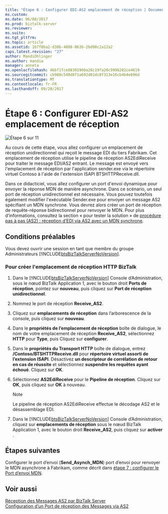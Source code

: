 ```yaml
---
title: "Étape 6 : Configurer EDI-AS2 emplacement de réception | Documents Microsoft"
ms.custom: 
ms.date: 06/08/2017
ms.prod: biztalk-server
ms.reviewer: 
ms.suite: 
ms.tgt_pltfrm: 
ms.topic: article
ms.assetid: 167f8ba2-d38b-4088-863b-2bd90c2a12a2
caps.latest.revision: "27"
author: MandiOhlinger
ms.author: mandia
manager: anneta
ms.openlocfilehash: 4bbf1fce88301960a28c19fa20c9996282ce4619
ms.sourcegitcommit: cb908c540d8f1a692d01dc8f313e16cb4b4e696d
ms.translationtype: MT
ms.contentlocale: fr-FR
ms.lasthandoff: 09/20/2017
---
```

# <a name="step-6-configure-the-edi-as2-receive-location"></a>Étape 6 : Configurer EDI-AS2 emplacement de réception
![Étape 6 sur 11](../core/media/tut-step6-of-11.gif "Tut_Step6_of_11")  
  
 Au cours de cette étape, vous allez configurer un emplacement de réception unidirectionnel qui reçoit le message EDI du tiers Fabrikam. Cet emplacement de réception utilise le pipeline de réception AS2EdiReceive pour traiter le message EDI/AS2 entrant. Le message est envoyé vers l'emplacement de réception par l'application sender.exe via le répertoire virtuel Contoso à l'aide de l'extension ISAPI BTSHTTPReceive.dll.  
  
 Dans ce didacticiel, vous allez configurer un port d'envoi dynamique pour envoyer la réponse MDN de manière asynchrone. Dans ce scénario, un seul port de réception unidirectionnel est nécessaire. Vous pouvez toutefois également modifier l'exécutable Sender.exe pour envoyer un message AS2 spécifiant un MDN synchrone. Vous devrez alors créer un port de réception de requête-réponse bidirectionnel pour renvoyer le MDN. Pour plus d’informations, consultez la section « pour tester la solution » de [procédure pas à pas (AS2) : réception d’EDI via AS2 avec un MDN synchrone](../core/walkthrough-as2-receiving-edi-over-as2-with-a-synchronous-mdn.md).  
  
## <a name="prerequisites"></a>Conditions préalables  
 Vous devez ouvrir une session en tant que membre du groupe Administrateurs [!INCLUDE[btsBizTalkServerNoVersion](../includes/btsbiztalkservernoversion-md.md)].  
  
### <a name="to-create-the-biztalk-http-receive-location"></a>Pour créer l'emplacement de réception HTTP BizTalk  
  
1.  Dans le [!INCLUDE[btsBizTalkServerNoVersion](../includes/btsbiztalkservernoversion-md.md)] Console d’Administration, sous le nœud BizTalk Application 1, avec le bouton droit **Ports de réception**, pointez sur **nouveau**, puis cliquez sur **Port de réception unidirectionnel**.  
  
2.  Nommez le port de réception **Receive_AS2**.  
  
3.  Cliquez sur **emplacements de réception** dans l’arborescence de la console, puis cliquez sur **nouveau**.  
  
4.  Dans le **propriétés de l’emplacement de réception** boîte de dialogue, le nom de votre emplacement de réception **Receive_AS2**, sélectionnez **HTTP** pour **Type**, puis Cliquez sur **configurer**.  
  
5.  Dans le **propriétés du Transport HTTP** boîte de dialogue, entrez **/Contoso/BTSHTTPReceive.dll** pour **répertoire virtuel assorti de l’extension ISAPI**. Désactivez **un descripteur de corrélation de retour en cas de réussite** et sélectionnez **suspendre les requêtes ayant échoué**. Cliquez sur **OK**.  
  
6.  Sélectionnez **AS2EdiReceive** pour le **Pipeline de réception**. Cliquez sur **OK**, puis cliquez sur **OK** à nouveau.  
  
    > [!NOTE]
    >  Le pipeline de réception AS2EdiReceive effectue le décodage AS2 et le désassemblage EDI.  
  
7.  Dans le [!INCLUDE[btsBizTalkServerNoVersion](../includes/btsbiztalkservernoversion-md.md)] Console d’Administration, cliquez sur **emplacements de réception** sous le nœud BizTalk Application 1, avec le bouton droit **Receive_AS2**, puis cliquez sur **activer** .  
  
## <a name="next-steps"></a>Étapes suivantes  
 Configurer le port d’envoi (**Send_Asynch_MDN**) port d’envoi pour renvoyer le MDN asynchrone à Fabrikam, comme décrit dans [étape 7 : configurer le Port d’envoi MDN](../core/step-7-configure-the-mdn-send-port.md).  
  
## <a name="see-also"></a>Voir aussi  
 [Réception des Messages AS2 par BizTalk Server](../core/how-biztalk-server-receives-as2-messages.md)   
 [Configuration d’un Port de réception des Messages via AS2](../core/configuring-a-receive-port-for-messages-over-as2.md)